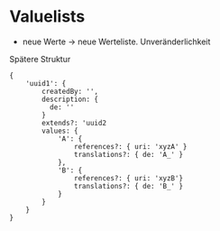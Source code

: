 # Valuelists

* neue Werte -> neue Werteliste. Unveränderlichkeit


Spätere Struktur
```
{
    'uuid1': {
        createdBy: '',
        description: {
          de: ''
        }
        extends?: 'uuid2
        values: {
            'A': {
                references?: { uri: 'xyzA' } 
                translations?: { de: 'A_' }  
            },
            'B': {
                references?: { uri: 'xyzB'}
                translations?: { de: 'B_' }
            }
        }
    }
}
```